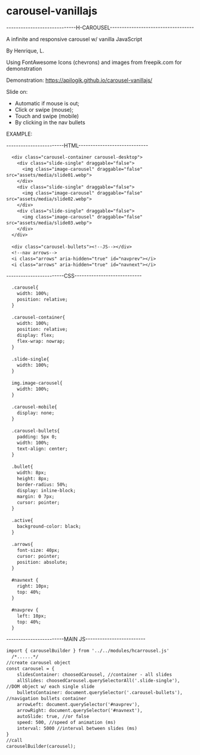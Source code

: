# carousel-vanillajs

-----------------------------H-CAROUSEL-----------------------------------

A infinite and responsive carousel w/ vanilla JavaScript

By Henrique, L.

Using FontAwesome Icons (chevrons) and images from freepik.com for demonstration

Demonstration: https://apilogik.github.io/carousel-vanillajs/

Slide on:
- Automatic if mouse is out;
- Click or swipe (mouse);
- Touch and swipe (mobile)
- By clicking in the nav bullets

EXAMPLE:

------------------------HTML-----------------------------

  <div class="carousel">

      <div class="carousel-container carousel-desktop">
        <div class="slide-single" draggable="false">
          <img class="image-carousel" draggable="false" src="assets/media/slide01.webp">
        </div>
        <div class="slide-single" draggable="false">
          <img class="image-carousel" draggable="false" src="assets/media/slide02.webp">
        </div>
        <div class="slide-single" draggable="false">
          <img class="image-carousel" draggable="false" src="assets/media/slide03.webp">
        </div>
      </div>

      <div class="carousel-bullets"><!--JS--></div>
      <!--nav arrows-->
      <i class="arrows" aria-hidden="true" id="navprev"></i>
      <i class="arrows" aria-hidden="true" id="navnext"></i>

  </div>
  
------------------------CSS----------------------------

	  .carousel{
	    width: 100%;
	    position: relative;
	  }

	  .carousel-container{
	    width: 100%;
	    position: relative;
	    display: flex;
	    flex-wrap: nowrap;
	  }

	  .slide-single{
	    width: 100%;
	  }

	  img.image-carousel{
	    width: 100%;
	  }

	  .carousel-mobile{
	    display: none;
	  }

	  .carousel-bullets{
	    padding: 5px 0;
	    width: 100%;
	    text-align: center;
	  }

	  .bullet{
	    width: 8px;
	    height: 8px;
	    border-radius: 50%;
	    display: inline-block;
	    margin: 0 7px;
	    cursor: pointer;
	  }

	  .active{
	    background-color: black;
	  }

	  .arrows{
	    font-size: 40px;
	    cursor: pointer;
	    position: absolute;
	  }

	  #navnext {
	    right: 10px;
	    top: 40%;
	  }

	  #navprev {
	    left: 10px;
	    top: 40%;
	  }

------------------------MAIN JS-------------------------
  
	import { carouselBuilder } from '../../modules/hcarrousel.js'
	  /*......*/
	//create carousel object
	const carousel = {
		slidesContainer: choosedCarousel, //container - all slides
		allSlides: choosedCarousel.querySelectorAll('.slide-single'), //DOM object w/ each single slide
		bulletsContainer: document.querySelector('.carousel-bullets'), //navigation bullets container
		arrowLeft: document.querySelector('#navprev'),
		arrowRight: document.querySelector('#navnext'),
		autoSlide: true, //or false
		speed: 500, //speed of animation (ms)
		interval: 5000 //interval between slides (ms)
	}
	//call
	carouselBuilder(carousel);
  
  

